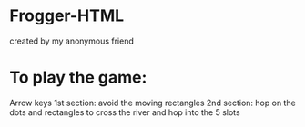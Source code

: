 # Frogger-HTML
created by my anonymous friend

# To play the game:
Arrow keys
1st section: avoid the moving rectangles
2nd section: hop on the dots and rectangles to cross the river and hop into the 5 slots
